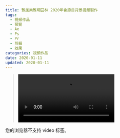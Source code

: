 ```yaml
---
title: 雅居樂雅玥园林 2020年會節目背景視頻製作
tags:
  - 視頻作品
  - 預覽
  - Ae
  - Ps
  - Pr
  - 剪輯
  - 效果
categories: 視頻作品
date: 2020-01-11
updated: 2020-01-11
---
```


><video src="/asset/videos/雅居乐雅玥园林.mp4" controls="controls">
您的浏览器不支持 video 标签。
</video>